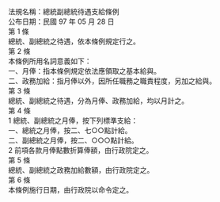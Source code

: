 法規名稱：總統副總統待遇支給條例  
公布日期：民國 97 年 05 月 28 日  
第 1 條  
總統、副總統之待遇，依本條例規定行之。  
第 2 條  
本條例所用名詞意義如下：  
一、月俸：指本條例規定依法應領取之基本給與。  
二、政務加給：指月俸以外，因所任職務之職責程度，另加之給與。  
第 3 條  
總統、副總統之待遇，分為月俸、政務加給，均以月計之。  
第 4 條  
1 總統、副總統之月俸，按下列標準支給：  
一、總統之月俸，按二、七○○點計給。  
二、副總統之月俸，按二、○○○點計給。  
2 前項各款月俸點數折算俸額，由行政院定之。  
第 5 條  
總統、副總統之政務加給數額，由行政院定之。  
第 6 條  
本條例施行日期，由行政院以命令定之。  


